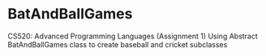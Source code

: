# BatAndBallGames
CS520: Advanced Programming Languages (Assignment 1)
Using Abstract BatAndBallGames class to create baseball 
and cricket subclasses
